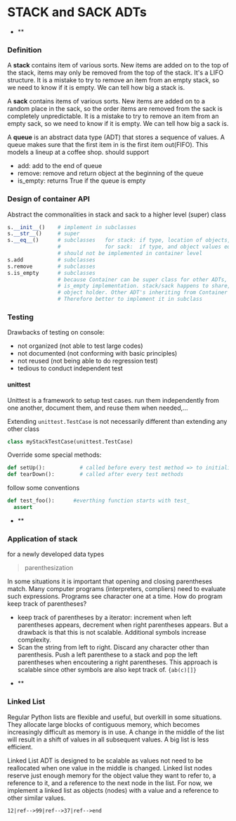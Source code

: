 
STACK and SACK ADTs
==================
- **
### Definition
A __stack__ contains item of various sorts. New items are added on to the top of the stack, items may only be removed from the top of the stack. It's a LIFO structure. It is a mistake to try to remove an item from an empty stack, so we need to know if it is empty. We can tell how big a stack is.


A __sack__ contains items of various sorts. New items are added on to a random place in the sack, so the order items are removed from the sack is completely unpredictable. It is a mistake to try to remove an item from an empty sack, so we need to know if it is empty. We can tell how big a sack is.

A __queue__ is an abstract data type (ADT) that stores a sequence of values. A queue makes sure that the first item in is the first item out(FIFO). This models a lineup at a coffee shop. should support
  + add: add to the end of queue
  + remove: remove and return object at the beginning of the queue
  + is_empty: returns True if the queue is empty

### Design of container API
Abstract the commonalities in stack and sack to a higher level (super) class

```python
s.__init__()    # implement in subclasses
s.__str__()     # super
s.__eq__()      # subclasses   for stack: if type, location of objects, and object values equates
                #              for sack:  if type, and object values equates. location are random in sack
                # should not be implemented in container level
s.add           # subclasses
s.remove        # subclasses
s.is_empty      # subclasses
                # because Container can be super class for other ADTs, which may contain different
                # is_empty implementation. stack/sack happens to share, for example, list as
                # object holder. Other ADT's inheriting from Container may have different ones
                # Therefore better to implement it in subclass
```

### Testing
Drawbacks of testing on console:
+ not organized (not able to test large codes)
+ not documented (not conforming with basic principles)
+ not reused (not being able to do regression test)
+ tedious to conduct independent test

#### unittest   
Unittest is a framework to setup test cases. run them independently from one another, document them, and reuse them when needed,...

Extending `unittest.TestCase` is not necessarily different than extending any other class
```python
class myStackTestCase(unittest.TestCase)
```
Override some special methods:
```python
def setUp():           # called before every test method => to initialize objects
def tearDown():        # called after every test methods
```
follow some conventions
```python
def test_foo():      #everthing function starts with test_
  assert
```

- **
### Application of stack
for a newly developed data types
> parenthesization

In some situations it is important that opening and closing parentheses match. Many computer programs (interpreters, compliers) need to evaluate such expressions. Programs see character one at a time. How do program keep track of parentheses?
+ keep track of parentheses by a iterator: increment when left parentheses appears, decrement when right parentheses appears. But a drawback is that this is not scalable. Additional symbols increase complexity.
+ Scan the string from left to right. Discard any character other than parenthesis. Push a left parenthese to a stack and pop the left parentheses when encoutering a right parentheses. This approach is scalable since other symbols are also kept track of. `{ab(c)[]}`


- **
### Linked List
Regular Python lists are flexible and useful, but overkill in some situations. They allocate large blocks of contiguous memory, which becomes increasingly difficult as memory is in use. A change in the middle of the list will result in a shift of values in all subsequent values. A big list is less efficient.

Linked List ADT is designed to be scalable as values not need to be reallocated when one value in the middle is changed. Linked list nodes reserve just enough memory for the object value they want to refer to, a reference to it, and a reference to the next node in the list. For now, we implement a linked list as objects (nodes) with a value and a reference to other similar values.
```
12|ref-->99|ref-->37|ref-->end

```
